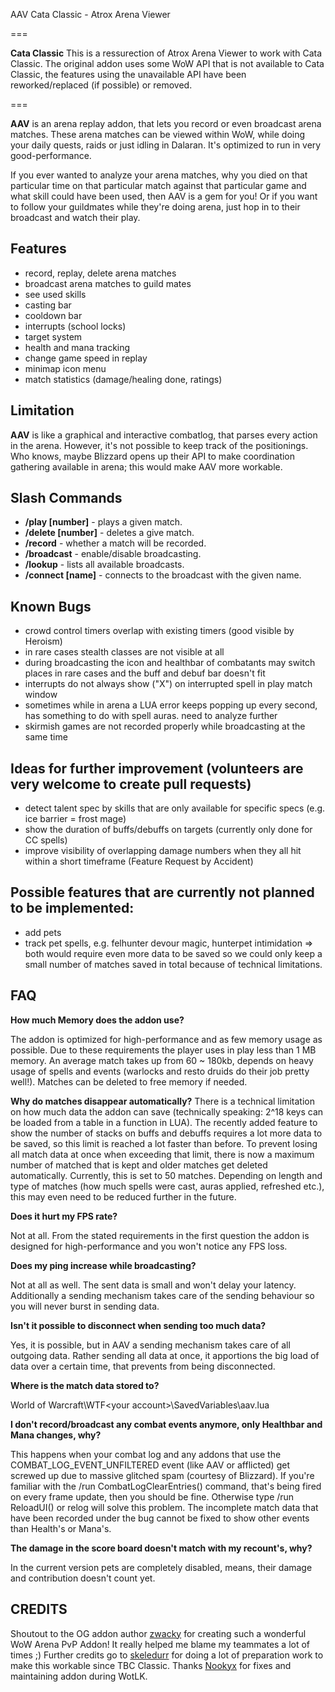 AAV Cata Classic - Atrox Arena Viewer

===

**Cata Classic**
This is a ressurection of Atrox Arena Viewer to work with Cata Classic. The original addon uses some WoW API that is not available to Cata Classic, the features using the unavailable API have been reworked/replaced (if possible) or removed.

===

**AAV** is an arena replay addon, that lets you record or even broadcast arena matches. These arena matches can be viewed within WoW, while doing your daily quests, raids or just idling in Dalaran. It's optimized to run in very good-performance.

If you ever wanted to analyze your arena matches, why you died on that particular time on that particular match against that particular game and what skill could have been used, then AAV is a gem for you! Or if you want to follow your guildmates while they're doing arena, just hop in to their broadcast and watch their play.

Features
---
* record, replay, delete arena matches
* broadcast arena matches to guild mates
* see used skills
* casting bar
* cooldown bar
* interrupts (school locks)
* target system
* health and mana tracking
* change game speed in replay
* minimap icon menu
* match statistics (damage/healing done, ratings)

Limitation
---
**AAV** is like a graphical and interactive combatlog, that parses every action in the arena. However, it's not possible to keep track of the positionings. Who knows, maybe Blizzard opens up their API to make coordination gathering available in arena; this would make AAV more workable.

Slash Commands
---
* **/play [number]** - plays a given match.
* **/delete [number]** - deletes a give match.
* **/record** - whether a match will be recorded.
* **/broadcast** - enable/disable broadcasting.
* **/lookup** - lists all available broadcasts.
* **/connect [name]** - connects to the broadcast with the given name.

Known Bugs
---
* crowd control timers overlap with existing timers (good visible by Heroism)
* in rare cases stealth classes are not visible at all
* during broadcasting the icon and healthbar of combatants may switch places in rare cases and the buff and debuf bar doesn't fit
* interrupts do not always show ("X") on interrupted spell in play match window
* sometimes while in arena a LUA error keeps popping up every second, has something to do with spell auras. need to analyze further
* skirmish games are not recorded properly while broadcasting at the same time

Ideas for further improvement (volunteers are very welcome to create pull requests)
---
* detect talent spec by skills that are only available for specific specs (e.g. ice barrier = frost mage)
* show the duration of buffs/debuffs on targets (currently only done for CC spells)
* improve visibility of overlapping damage numbers when they all hit within a short timeframe (Feature Request by Accident)

Possible features that are currently not planned to be implemented:
---
* add pets
* track pet spells, e.g. felhunter devour magic, hunterpet intimidation
=> both would require even more data to be saved so we could only keep a small number of matches saved in total because of technical limitations.

FAQ
---
**How much Memory does the addon use?**

The addon is optimized for high-performance and as few memory usage as possible. Due to these requirements the player uses in play less than 1 MB memory. An average match takes up from 60 ~ 180kb, depends on heavy usage of spells and events (warlocks and resto druids do their job pretty well!). Matches can be deleted to free memory if needed.

**Why do matches disappear automatically?**
There is a technical limitation on how much data the addon can save (technically speaking: 2^18 keys can be loaded from a table in a function in LUA).
The recently added feature to show the number of stacks on buffs and debuffs requires a lot more data to be saved, so this limit is reached a lot faster than before.
To prevent losing all match data at once when exceeding that limit, there is now a maximum number of matched that is kept and older matches get deleted automatically. Currently, this is set to 50 matches.
Depending on length and type of matches (how much spells were cast, auras applied, refreshed etc.), this may even need to be reduced further in the future.

**Does it hurt my FPS rate?**

Not at all. From the stated requirements in the first question the addon is designed for high-performance and you won't notice any FPS loss.

**Does my ping increase while broadcasting?**

Not at all as well. The sent data is small and won't delay your latency. Additionally a sending mechanism takes care of the sending behaviour so you will never burst in sending data.

**Isn't it possible to disconnect when sending too much data?**

Yes, it is possible, but in AAV a sending mechanism takes care of all outgoing data. Rather sending all data at once, it apportions the big load of data over a certain time, that prevents from being disconnected.

**Where is the match data stored to?**

World of Warcraft\WTF\<your account>\SavedVariables\aav.lua

**I don't record/broadcast any combat events anymore, only Healthbar and Mana changes, why?**

This happens when your combat log and any addons that use the COMBAT_LOG_EVENT_UNFILTERED event (like AAV or afflicted) get screwed up due to massive glitched spam (courtesy of Blizzard). If you're familiar with the /run CombatLogClearEntries() command, that's being fired on every frame update, then you should be fine. Otherwise type /run ReloadUI() or relog will solve this problem. The incomplete match data that have been recorded under the bug cannot be fixed to show other events than Health's or Mana's.

**The damage in the score board doesn't match with my recount's, why?**

In the current version pets are completely disabled, means, their damage and contribution doesn't count yet.

**CREDITS**
---
Shoutout to the OG addon author [zwacky](https://twitter.com/zwacky) for creating such a wonderful WoW Arena PvP Addon! It really helped me blame my teammates a lot of times ;)
Further credits go to [skeledurr](https://github.com/Skeledurr/aav) for doing a lot of preparation work to make this workable since TBC Classic.
Thanks [Nookyx](https://github.com/Nookyx) for fixes and maintaining addon during WotLK.